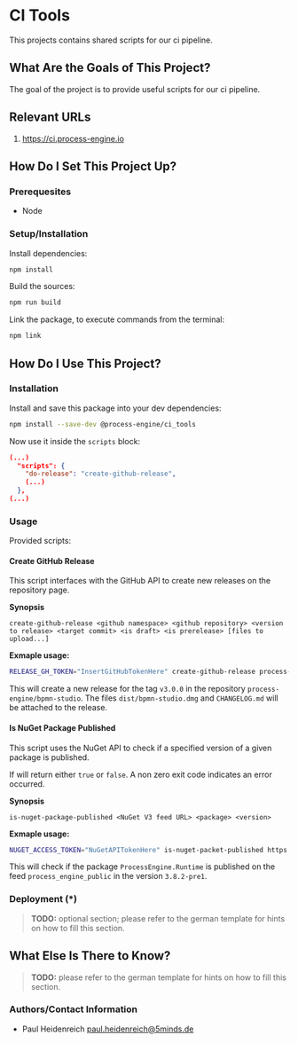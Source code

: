 # CI Tools

This projects contains shared scripts for our ci pipeline.

## What Are the Goals of This Project?

The goal of the project is to provide useful scripts for our ci pipeline.

## Relevant URLs

1. https://ci.process-engine.io

## How Do I Set This Project Up?

### Prerequesites

- Node

### Setup/Installation

Install dependencies:

```bash
npm install
```

Build the sources:

```bash
npm run build
```

Link the package, to execute commands from the terminal:

```bash
npm link
```

## How Do I Use This Project?

### Installation

Install and save this package into your dev dependencies:

```bash
npm install --save-dev @process-engine/ci_tools
```

Now use it inside the `scripts` block:

```json
(...)
  "scripts": {
    "do-release": "create-github-release",
    (...)
  },
(...)
```

### Usage

Provided scripts:

#### Create GitHub Release

This script interfaces with the GitHub API to create new releases on the
repository page.

**Synopsis**

```
create-github-release <github namespace> <github repository> <version to release> <target commit> <is draft> <is prerelease> [files to upload...]
```

**Exmaple usage:**

```bash
RELEASE_GH_TOKEN="InsertGitHubTokenHere" create-github-release process-engine bpmn-studio 3.0.0 master false true dist/bpmn-studio.dmg CHANGELOG.md
```

This will create a new release for the tag `v3.0.0` in the repository
`process-engine/bpmn-studio`. The files `dist/bpmn-studio.dmg` and
`CHANGELOG.md` will be attached to the release.

#### Is NuGet Package Published

This script uses the NuGet API to check if a specified version of a given
package is published.

If will return either `true` or `false`. A non zero exit code indicates an
error occurred.

**Synopsis**

```
is-nuget-package-published <NuGet V3 feed URL> <package> <version>
```

**Exmaple usage:**

```bash
NUGET_ACCESS_TOKEN="NuGetAPITokenHere" is-nuget-packet-published https://5minds.myget.org/F/process_engine_public/api/v3/index.json ProcessEngine.Runtime 3.8.2-pre1
```

This will check if the package `ProcessEngine.Runtime` is published on the
feed `process_engine_public` in the version `3.8.2-pre1`.

### Deployment (*)

> **TODO:** optional section; please refer to the german template for hints on how to fill this section.

## What Else Is There to Know?

> **TODO:** please refer to the german template for hints on how to fill this section.

### Authors/Contact Information

- Paul Heidenreich <paul.heidenreich@5minds.de>
